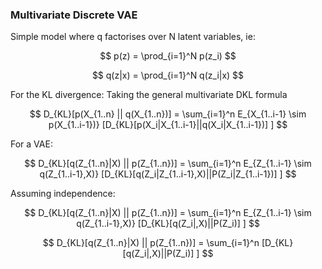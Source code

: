 

### Multivariate Discrete VAE

Simple model where q factorises over N latent variables, ie:

$$
p(z) = \prod_{i=1}^N p(z_i)
$$

$$
q(z|x) = \prod_{i=1}^N q(z_i|x)
$$

For the KL divergence:
Taking the general multivariate DKL formula

$$
D_{KL}[p(X_{1..n} || q(X_{1..n})] = \sum_{i=1}^n E_{X_{1..i-1} \sim p(X_{1..i-1})} [D_{KL}[p(X_i|X_{1..i-1}||q(X_i|X_{1..i-1})] ]
$$

For a VAE:

$$
D_{KL}[q(Z_{1..n}|X) || p(Z_{1..n})] = \sum_{i=1}^n E_{Z_{1..i-1} \sim q(Z_{1..i-1},X)} [D_{KL}[q(Z_i|Z_{1..i-1},X)||P(Z_i|Z_{1..i-1})] ]
$$

Assuming independence:

$$
D_{KL}[q(Z_{1..n}|X) || p(Z_{1..n})] = \sum_{i=1}^n E_{Z_{1..i-1} \sim q(Z_{1..i-1},X)} [D_{KL}[q(Z_i|,X)||P(Z_i)] ]
$$

$$
D_{KL}[q(Z_{1..n}|X) || p(Z_{1..n})] = \sum_{i=1}^n [D_{KL}[q(Z_i|,X)||P(Z_i)] ]
$$
